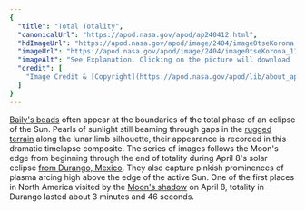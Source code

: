 ```yaml
---
{
  "title": "Total Totality",
  "canonicalUrl": "https://apod.nasa.gov/apod/ap240412.html",
  "hdImageUrl": "https://apod.nasa.gov/apod/image/2404/image0tseKorona.jpg",
  "imageUrl": "https://apod.nasa.gov/apod/image/2404/image0tseKorona_1100.jpg",
  "imageAlt": "See Explanation. Clicking on the picture will download  the highest resolution version available.",
  "credit": [
    "Image Credit & [Copyright](https://apod.nasa.gov/apod/lib/about_apod.html#srapply): [Daniel Korona](mailto:%20dakoko_minera%20at%20live%20dot%20com%20dot%20ar)"
  ]
}
---
```


[Baily's beads](https://alpo-astronomy.org/eclipse/observeeclipses/chapter9.htm) often appear at the boundaries of the total phase of an eclipse of the Sun. Pearls of sunlight still beaming through gaps in the [rugged terrain](https://apod.nasa.gov/apod/ap230917.html) along the lunar limb silhouette, their appearance is recorded in this dramatic timelapse composite. The series of images follows the Moon's edge from beginning through the end of totality during April 8's solar eclipse [from Durango, Mexico](https://www.timeanddate.com/eclipse/in/mexico/durango?iso=20240408). They also capture pinkish prominences of plasma arcing high above the edge of the active Sun. One of the first places in North America visited by the [Moon's shadow](https://science.nasa.gov/eclipses/future-eclipses/eclipse-2024/) on April 8, totality in Durango lasted about 3 minutes and 46 seconds.
